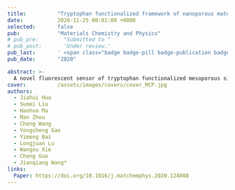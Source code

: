 ```yaml
---
title:          "Tryptophan functionalized framework of nanoporous material as fluorescent sensor for trace detection of Zn<sup>2+</sup> ions"
date:           2020-11-25 00:01:00 +0800
selected:       false
pub:            "Materials Chemistry and Physics"
# pub_pre:        "Submitted to "
# pub_post:       'Under review.'
pub_last:       ' <span class="badge badge-pill badge-publication badge-warning">Q2</span><span class="badge badge-pill badge-publication badge-success">IF=4.3</span>'
pub_date:       "2020"

abstract: >-
  A novel fluorescent sensor of tryptophan functionalized mesoporous silica (Trp-Meso-Si) for detecting Zn<sup>2+</sup> ion was designed by modifying the framework of nanoporous material with Tryptophan organic silicon source under the template via co-condensation method. Tryptophan organic silicon source was first synthesized by selecting natural amino acid as reagent via multi-steps reactions. The sensing material Trp-Meso-Si was well characterized by various spectroscopic techniques. The results indicate that material 5%-Trp-Meso-Si with low amounts of Tryptophan exhibits well-ordered one-dimensional hexagonal P6mm structure. However, the sample 15%-Trp-Meso-Si with high amounts of Tryptophan shows strongest fluorescent intensity at the same excited wavelength of 285 nm. All the materials Trp-Meso-Si indicate fluorescent signal at excited wavelength because of tryptophan as fluorophore moiety. In the fluorescent recognition experiments, Trp-Meso-Si could selectively and sensitively detect trace concentrations of Zn<sup>2+</sup> ions in aqueous solution with satisfactory detection limits of 0.9 × 10<sup>-7</sup> M. Tryptophan within the framework of mesoporous silica material showed strong affinity for Zn<sup>2+</sup> ions according to a 3:1 ratio of [tryptophan] and [Zn<sup>2+</sup>] by plenty of groups with lone pair electrons.
cover:          /assets/images/covers/cover_MCP.jpg
authors:
  - Jiahui Hua
  - Sumei Liu
  - Haohua Ma
  - Man Zhou
  - Cheng Wang
  - Yongsheng Gao
  - Yimeng Bai
  - Longjuan Lu
  - Wangxu Xie
  - Cheng Guo
  - Jianqiang Wang*
links:
  Paper: https://doi.org/10.1016/j.matchemphys.2020.124088
---
```

